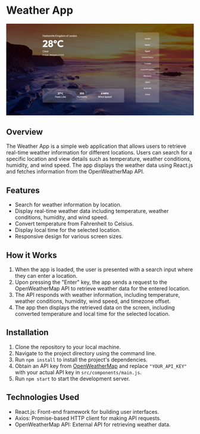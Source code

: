 # Weather App

![Weather App](./image/app-screenshot.png)

## Overview

The Weather App is a simple web application that allows users to retrieve real-time weather information for different locations. Users can search for a specific location and view details such as temperature, weather conditions, humidity, and wind speed. The app displays the weather data using React.js and fetches information from the OpenWeatherMap API.

## Features

- Search for weather information by location.
- Display real-time weather data including temperature, weather conditions, humidity, and wind speed.
- Convert temperature from Fahrenheit to Celsius.
- Display local time for the selected location.
- Responsive design for various screen sizes.

## How it Works

1. When the app is loaded, the user is presented with a search input where they can enter a location.
2. Upon pressing the "Enter" key, the app sends a request to the OpenWeatherMap API to retrieve weather data for the entered location.
3. The API responds with weather information, including temperature, weather conditions, humidity, wind speed, and timezone offset.
4. The app then displays the retrieved data on the screen, including converted temperature and local time for the selected location.

## Installation

1. Clone the repository to your local machine.
2. Navigate to the project directory using the command line.
3. Run `npm install` to install the project's dependencies.
4. Obtain an API key from [OpenWeatherMap](https://openweathermap.org/) and replace `"YOUR_API_KEY"` with your actual API key in `src/components/main.js`.
5. Run `npm start` to start the development server.

## Technologies Used

- React.js: Front-end framework for building user interfaces.
- Axios: Promise-based HTTP client for making API requests.
- OpenWeatherMap API: External API for retrieving weather data.
